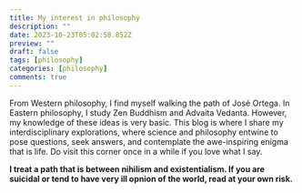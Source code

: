 ```yaml
---
title: My interest in philosophy
description: ""
date: 2023-10-23T05:02:58.852Z
preview: ""
draft: false
tags: [philosophy]
categories: [philosophy]
comments: true
---
```


 From Western philosophy, I find myself walking the path of José Ortega. In Eastern philosophy, I study Zen Buddhism and Advaita Vedanta. However, my knowledge of these ideas is very basic. This blog is where I share my interdisciplinary explorations, where science and philosophy entwine to pose questions, seek answers, and contemplate the awe-inspiring enigma that is life. Do visit this corner once in a while if you love what I say.

**I treat a path that is between nihilism and existentialism. If you are suicidal or tend to have very ill opnion of the world, read at your own risk.**

